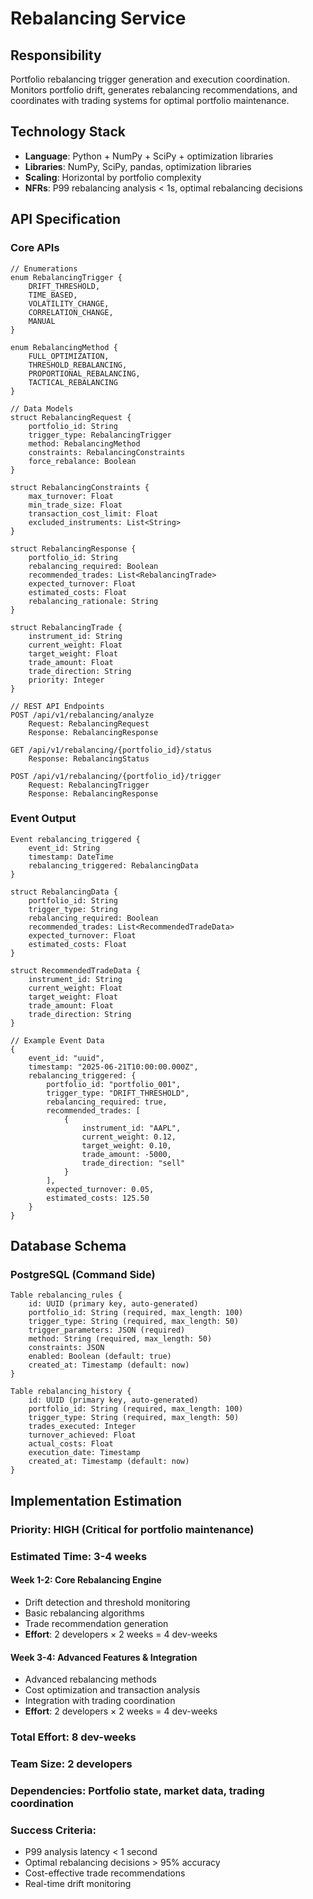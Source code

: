 # Rebalancing Service

## Responsibility
Portfolio rebalancing trigger generation and execution coordination. Monitors portfolio drift, generates rebalancing recommendations, and coordinates with trading systems for optimal portfolio maintenance.

## Technology Stack
- **Language**: Python + NumPy + SciPy + optimization libraries
- **Libraries**: NumPy, SciPy, pandas, optimization libraries
- **Scaling**: Horizontal by portfolio complexity
- **NFRs**: P99 rebalancing analysis < 1s, optimal rebalancing decisions

## API Specification

### Core APIs
```pseudo
// Enumerations
enum RebalancingTrigger {
    DRIFT_THRESHOLD,
    TIME_BASED,
    VOLATILITY_CHANGE,
    CORRELATION_CHANGE,
    MANUAL
}

enum RebalancingMethod {
    FULL_OPTIMIZATION,
    THRESHOLD_REBALANCING,
    PROPORTIONAL_REBALANCING,
    TACTICAL_REBALANCING
}

// Data Models
struct RebalancingRequest {
    portfolio_id: String
    trigger_type: RebalancingTrigger
    method: RebalancingMethod
    constraints: RebalancingConstraints
    force_rebalance: Boolean
}

struct RebalancingConstraints {
    max_turnover: Float
    min_trade_size: Float
    transaction_cost_limit: Float
    excluded_instruments: List<String>
}

struct RebalancingResponse {
    portfolio_id: String
    rebalancing_required: Boolean
    recommended_trades: List<RebalancingTrade>
    expected_turnover: Float
    estimated_costs: Float
    rebalancing_rationale: String
}

struct RebalancingTrade {
    instrument_id: String
    current_weight: Float
    target_weight: Float
    trade_amount: Float
    trade_direction: String
    priority: Integer
}

// REST API Endpoints
POST /api/v1/rebalancing/analyze
    Request: RebalancingRequest
    Response: RebalancingResponse

GET /api/v1/rebalancing/{portfolio_id}/status
    Response: RebalancingStatus

POST /api/v1/rebalancing/{portfolio_id}/trigger
    Request: RebalancingTrigger
    Response: RebalancingResponse
```

### Event Output
```pseudo
Event rebalancing_triggered {
    event_id: String
    timestamp: DateTime
    rebalancing_triggered: RebalancingData
}

struct RebalancingData {
    portfolio_id: String
    trigger_type: String
    rebalancing_required: Boolean
    recommended_trades: List<RecommendedTradeData>
    expected_turnover: Float
    estimated_costs: Float
}

struct RecommendedTradeData {
    instrument_id: String
    current_weight: Float
    target_weight: Float
    trade_amount: Float
    trade_direction: String
}

// Example Event Data
{
    event_id: "uuid",
    timestamp: "2025-06-21T10:00:00.000Z",
    rebalancing_triggered: {
        portfolio_id: "portfolio_001",
        trigger_type: "DRIFT_THRESHOLD",
        rebalancing_required: true,
        recommended_trades: [
            {
                instrument_id: "AAPL",
                current_weight: 0.12,
                target_weight: 0.10,
                trade_amount: -5000,
                trade_direction: "sell"
            }
        ],
        expected_turnover: 0.05,
        estimated_costs: 125.50
    }
}
```

## Database Schema

### PostgreSQL (Command Side)
```pseudo
Table rebalancing_rules {
    id: UUID (primary key, auto-generated)
    portfolio_id: String (required, max_length: 100)
    trigger_type: String (required, max_length: 50)
    trigger_parameters: JSON (required)
    method: String (required, max_length: 50)
    constraints: JSON
    enabled: Boolean (default: true)
    created_at: Timestamp (default: now)
}

Table rebalancing_history {
    id: UUID (primary key, auto-generated)
    portfolio_id: String (required, max_length: 100)
    trigger_type: String (required, max_length: 50)
    trades_executed: Integer
    turnover_achieved: Float
    actual_costs: Float
    execution_date: Timestamp
    created_at: Timestamp (default: now)
}
```

## Implementation Estimation

### Priority: **HIGH** (Critical for portfolio maintenance)
### Estimated Time: **3-4 weeks**

#### Week 1-2: Core Rebalancing Engine
- Drift detection and threshold monitoring
- Basic rebalancing algorithms
- Trade recommendation generation
- **Effort**: 2 developers × 2 weeks = 4 dev-weeks

#### Week 3-4: Advanced Features & Integration
- Advanced rebalancing methods
- Cost optimization and transaction analysis
- Integration with trading coordination
- **Effort**: 2 developers × 2 weeks = 4 dev-weeks

### Total Effort: **8 dev-weeks**
### Team Size: **2 developers**
### Dependencies: Portfolio state, market data, trading coordination

### Success Criteria:
- P99 analysis latency < 1 second
- Optimal rebalancing decisions > 95% accuracy
- Cost-effective trade recommendations
- Real-time drift monitoring
